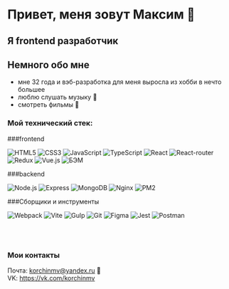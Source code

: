 # Привет, меня зовут Максим 👋

## Я frontend разработчик

## Немного обо мне
- мне 32 года и вэб-разработка для меня выросла из хобби в нечто большее 
- люблю слушать музыку 🎵
- смотреть фильмы 🎥

### Мой технический стек:
###frontend

![HTML5](https://img.shields.io/badge/-HTML5-090909?style=for-the-badge&logo=HTML5)
![CSS3](https://img.shields.io/badge/-CSS3-090909?style=for-the-badge&logo=CSS3)
![JavaScript](https://img.shields.io/badge/-JavaScript-090909?style=for-the-badge&logo=JavaScript)
![TypeScript](https://img.shields.io/badge/-TypeScript-090909?style=for-the-badge&logo=TypeScript)
![React](https://img.shields.io/badge/-React-090909?style=for-the-badge&logo=React)
![React-router](https://img.shields.io/badge/-React_Router-090909?style=for-the-badge&logo=react-router)
![Redux](https://img.shields.io/badge/-Redux-090909?style=for-the-badge&logo=Redux)
![Vue.js](https://img.shields.io/badge/-Vue.js-090909?style=for-the-badge&logo=Vue.js)
![БЭМ](https://img.shields.io/badge/-bem-090909?style=for-the-badge&logo=bem)

###backend

![Node.js](https://img.shields.io/badge/-Node.js-090909?style=for-the-badge&logo=Node.js)
![Express](https://img.shields.io/badge/-Express-090909?style=for-the-badge&logo=Express)
![MongoDB](https://img.shields.io/badge/-MongoDB-090909?style=for-the-badge&logo=MongoDB)
![Nginx](https://img.shields.io/badge/-Nginx-090909?style=for-the-badge&logo=Nginx)
![PM2](https://img.shields.io/badge/-PM2-090909?style=for-the-badge&logo=PM2)

###Сборщики и инструменты

![Webpack](https://img.shields.io/badge/-Webpack-090909?style=for-the-badge&logo=Webpack)
![Vite](https://img.shields.io/badge/-Vite-090909?style=for-the-badge&logo=Vite)
![Gulp](https://img.shields.io/badge/-Gulp-090909?style=for-the-badge&logo=Gulp)
![Git](https://img.shields.io/badge/-Git-090909?style=for-the-badge&logo=Git)
![Figma](https://img.shields.io/badge/-Figma-090909?style=for-the-badge&logo=Figma)
![Jest](https://img.shields.io/badge/-Jest-090909?style=for-the-badge&logo=Jest)
![Postman](https://img.shields.io/badge/-Postman-090909?style=for-the-badge&logo=Postman)

<br/>
<br/>

### Мои контакты 
 
Почта: korchinmv@yandex.ru 📮<br/> 
VK: https://vk.com/korchinmv 

